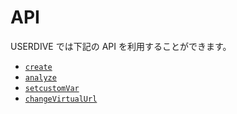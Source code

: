 # API

USERDIVE では下記の API を利用することができます。

- [`create`](./create.html)
- [`analyze`](./analyze.html)
- [`setcustomVar`](./setcustomvar.html)
- [`changeVirtualUrl`](./changevirtualurl.html)
